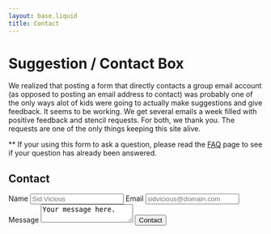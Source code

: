 ```yaml
---
layout: base.liquid
title: Contact
---
```


# Suggestion / Contact Box

We realized that posting a form that directly contacts a group email account (as opposed to posting an email address
to contact) was probably one of the only ways alot of kids were going to actually make suggestions and give feedback.
It seems to be working. We get several emails a week filled with positive feedback and stencil requests. For both, we
thank you. The requests are one of the only things keeping this site alive.

\*\* If your using this form to ask a question, please read the [FAQ](/faq) page to see if your question has
already been answered.

## Contact

<form>
  <label>
    Name
    <input type="text" id="name" name="name" required placeholder="Sid Vicious">
  </label>
  <label>
    Email
    <input type="email" id="email" name="email" required placeholder="sidvicious@domain.com">
  </label>
  <label for="message">Message</label>
  <textarea name="message" id="message" required>Your message here.</textarea>
  <button>Contact</button>
</form>
